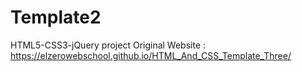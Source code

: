 # Template2
HTML5-CSS3-jQuery project
Original Website : https://elzerowebschool.github.io/HTML_And_CSS_Template_Three/

